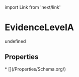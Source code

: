 import Link from 'next/link'
# EvidenceLevelA

undefined

## Properties

<Grid>
* [](/Properties/Schema.org/)

</Grid>


